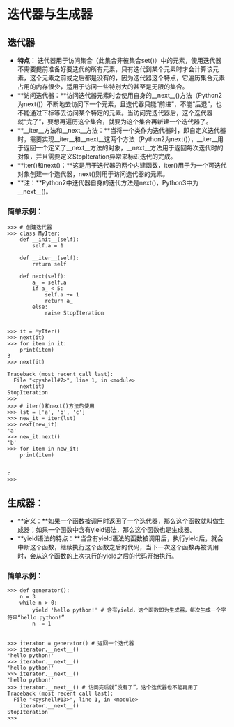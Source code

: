# 迭代器与生成器

## 迭代器

* **特点：** 迭代器用于访问集合（此集合非彼集合set\(\)）中的元素，使用迭代器不需要提前准备好要迭代的所有元素，只有迭代到某个元素时才会计算该元素，这个元素之前或之后都是没有的，因为迭代器这个特点，它遍历集合元素占用的内存很少，适用于访问一些特别大的甚至是无限的集合。
* **访问迭代器：**访问迭代器元素时会使用自身的\_\_next\_\_\(\)方法（Python2为next\(\)）不断地去访问下一个元素，且迭代器只能“前进”，不能“后退”，也不能通过下标等去访问某个特定的元素。当访问完迭代器后，这个迭代器就“完了”，要想再遍历这个集合，就要为这个集合再新建一个迭代器了。
* **\_\_iter\_\_方法和\_\_next\_\_方法：**当将一个类作为迭代器时，即自定义迭代器时，需要实现\_\_iter\_\_和\_\_next\_\_这两个方法（Python2为next\(\)），\_\_iter\_\_用于返回一个定义了\_\_next\_\_方法的对象，\_\_next\_\_方法用于返回每次迭代时的对象，并且需要定义StopIteration异常来标识迭代的完成。
* **iter\(\)和next\(\)：**这是用于迭代器的两个内建函数，iter\(\)用于为一个可迭代对象创建一个迭代器，next\(\)则用于访问迭代器的元素。
* **注：**Python2中迭代器自身的迭代方法是next\(\)，Python3中为\_\_next\_\_\(\)。

### 简单示例：

```text
>>> # 创建迭代器
>>> class MyIter:
    def __init__(self):
        self.a = 1

    def __iter__(self):
        return self

    def next(self):
        a_ = self.a
        if a_ < 5:
            self.a += 1
            return a_
        else:
            raise StopIteration


>>> it = MyIter()
>>> next(it)
>>> for item in it:
    print(item)
3
>>> next(it)

Traceback (most recent call last):
  File "<pyshell#7>", line 1, in <module>
    next(it)
StopIteration
>>> 
>>> # iter()和next()方法的使用
>>> lst = ['a', 'b', 'c']
>>> new_it = iter(lst) 
>>> next(new_it)
'a'
>>> new_it.next()
'b'
>>> for item in new_it:
    print(item)


c
>>>
```

## **生成器：**

* **定义：**如果一个函数被调用时返回了一个迭代器，那么这个函数就叫做生成器；如果一个函数中含有yield语法，那么这个函数也是生成器。
* **yield语法的特点：**当含有yield语法的函数被调用后，执行yield后，就会中断这个函数，继续执行这个函数之后的代码，当下一次这个函数再被调用时，会从这个函数的上次执行的yield之后的代码开始执行。

### 简单示例：

```text
>>> def generator():
    n = 3
    while n > 0:
        yield 'hello python!' # 含有yield，这个函数即为生成器，每次生成一个字符串“hello python!”
        n -= 1


>>> iterator = generator() # 返回一个迭代器
>>> iterator.__next__()
'hello python!'
>>> iterator.__next__()
'hello python!'
>>> iterator.__next__()
'hello python!'
>>> iterator.__next__() # 访问完后就“没有了”，这个迭代器也不能再用了
Traceback (most recent call last):
  File "<pyshell#13>", line 1, in <module>
    iterator.__next__()
StopIteration
>>>
```

